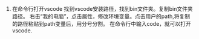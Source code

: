 1. 在命令行打开vscode
    找到vscode安装路径，找到bin文件夹。复制bin文件夹路径。
    右击“我的电脑”，点击属性，修改环境变量。点击用户的path,将复制的路径粘贴到path变量后，用分号分割。
    在命令行中输入code，就可以打开vscode.

